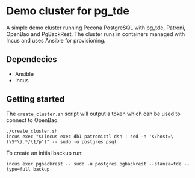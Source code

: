 # Demo cluster for pg_tde

A simple demo cluster running Pecona PostgreSQL with pg_tde, Patroni, OpenBao and PgBackRest. The
cluster runs in containers managed with Incus and uses Ansible for provisioning.

## Dependecies

- Ansible
- Incus

## Getting started

The `create_cluster.sh` script will output a token which can be used to connect to OpenBao.

    ./create_cluster.sh
    incus exec "$(incus exec db1 patronictl dsn | sed -n 's/host=\(\S*\).*/\1/p')" -- sudo -u postgres psql

To create an initial backup run:

    incus exec pgbackrest -- sudo -u postgres pgbackrest --stanza=tde --type=full backup
